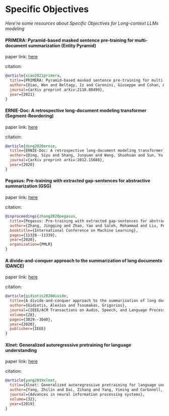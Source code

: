 # Specific Objectives
*Here're some resources about Specific Objectives for Long-context LLMs modeling*


#### PRIMERA: Pyramid-based masked sentence pre-training for multi-document summarization (Entity Pyramid)

paper link: [here](https://arxiv.org/pdf/2110.08499)

citation:

```bibtex
@article{xiao2021primera,
  title={PRIMERA: Pyramid-based masked sentence pre-training for multi-document summarization},
  author={Xiao, Wen and Beltagy, Iz and Carenini, Giuseppe and Cohan, Arman},
  journal={arXiv preprint arXiv:2110.08499},
  year={2021}
}
```


#### ERNIE-Doc: A retrospective long-document modeling transformer (Segment-Reordering)

paper link: [here](https://arxiv.org/pdf/2012.15688)

citation:

```bibtex
@article{ding2020ernie,
  title={ERNIE-Doc: A retrospective long-document modeling transformer},
  author={Ding, Siyu and Shang, Junyuan and Wang, Shuohuan and Sun, Yu and Tian, Hao and Wu, Hua and Wang, Haifeng},
  journal={arXiv preprint arXiv:2012.15688},
  year={2020}
}
```


#### Pegasus: Pre-training with extracted gap-sentences for abstractive summarization (GSG)

paper link: [here](http://proceedings.mlr.press/v119/zhang20ae/zhang20ae.pdf)

citation:

```bibtex
@inproceedings{zhang2020pegasus,
  title={Pegasus: Pre-training with extracted gap-sentences for abstractive summarization},
  author={Zhang, Jingqing and Zhao, Yao and Saleh, Mohammad and Liu, Peter},
  booktitle={International Conference on Machine Learning},
  pages={11328--11339},
  year={2020},
  organization={PMLR}
}
```


#### A divide-and-conquer approach to the summarization of long documents (DANCE)

paper link: [here](https://arxiv.org/pdf/2004.06190)

citation:

```bibtex
@article{gidiotis2020divide,
  title={A divide-and-conquer approach to the summarization of long documents},
  author={Gidiotis, Alexios and Tsoumakas, Grigorios},
  journal={IEEE/ACM Transactions on Audio, Speech, and Language Processing},
  volume={28},
  pages={3029--3040},
  year={2020},
  publisher={IEEE}
}
```


#### Xlnet: Generalized autoregressive pretraining for language understanding

paper link: [here](https://proceedings.neurips.cc/paper/2019/file/dc6a7e655d7e5840e66733e9ee67cc69-Paper.pdf)

citation:

```bibtex
@article{yang2019xlnet,
  title={Xlnet: Generalized autoregressive pretraining for language understanding},
  author={Yang, Zhilin and Dai, Zihang and Yang, Yiming and Carbonell, Jaime and Salakhutdinov, Russ R and Le, Quoc V},
  journal={Advances in neural information processing systems},
  volume={32},
  year={2019}
}
```